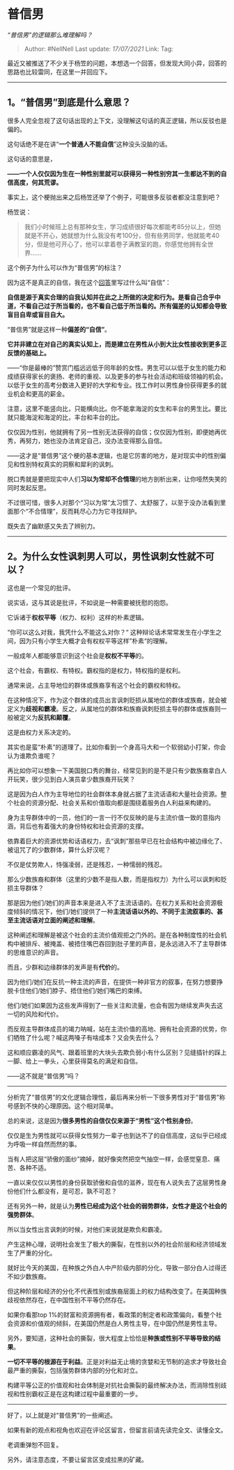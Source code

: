 # 普信男
*“普信男”的逻辑那么难理解吗？*

> Author: #NellNell 
> Last update: *17/07/2021* 
> Link:
> Tag:  
  
最近又被推送了不少关于杨笠的问题，本想选一个回答，但发现大同小异，回答的思路也比较雷同，在这里一并回应下。

---

## 1。“普信男”到底是什么意思？

很多人完全忽视了这句话出现的上下文，没理解这句话的真正逻辑，所以反驳也是偏的。

这句话绝不是在讲“**一个普通人不能自信**”这种没头没脑的话。

这句话的意思是，

**——一个人仅仅因为生在一种性别里就可以获得另一种性别穷其一生都达不到的自信高度，何其荒谬。**

事实上，这个梗抛出来之后杨笠还举了个例子，可能很多反驳者都没注意到吧？

杨笠说：

> 我们小时候班上总有那种女生，学习成绩很好每次都能考85分以上，但她就是不开心，她就想为什么我没有考100分，但有些男同学，他就能考40分，但是他可开心了，他可以拿着卷子满教室的跑，你感觉他拥有全世界……

这个例子为什么可以作为“普信男”的标注？

因为这不是真正的自信，我在这个[回答](https://www.zhihu.com/question/19553905/answer/605105794)里写过什么叫“自信”：

**自信是源于真实合理的自我认知并在此之上所做的决定和行为。是看自己合乎中道，不看自己过于所当看的，也不看自己低于所当看的。所有偏差的认知都会导致盲目自卑或盲目自大。**

“普信男”就是这样一种**偏差的“自信”**。

**它并非建立在对自己的真实认知上，而是建立在男性从小到大比女性接收到更多正反馈的基础上。**

——“你是最棒的”赞赏门槛远远低于同年龄的女性。男生可以以低于女生的能力和成绩获得家长的褒扬、老师的重视、以及更多的参与社会活动和班级领袖的机会。以低于女生的高考分数进入更好的大学和专业。找工作时以男性身份获得更多的就业机会和更高的薪金。

注意，这里不能竖向比，只能横向比。你不能拿海淀的女生和丰台的男生比。要比就只能海淀和海淀的比，丰台和丰台的比。

仅仅因为性别，他就拥有了另一性别无法获得的自信；仅仅因为性别，即便她再优秀，再努力，她也没办法肯定自己，没办法变得那么自信。

——这才是“普信男”这个梗的基本逻辑，也是它厉害的地方，是对现实中的性别偏见和性别特权真实的洞察和犀利的讽刺。

脱口秀就是要把现实中人们**习以为常却不合情理**的地方剖析出来，让你哑然失笑的同时发起反思。

不过很可惜，很多人对那个“习以为常”太习惯了、太舒服了，以至于没办法看到里面那个“不合情理”，反而耗尽心力为它寻找辩护。

既失去了幽默感又失去了辨别力。

---

## 2。为什么女性讽刺男人可以，男性讽刺女性就不可以？

这也是一个常见的批评。

说实话，这与其说是批评，不如说是一种需要被抚慰的抱怨。

它诉诸于**权权平等**（权力、权利）这样的朴素逻辑。

“你可以这么对我，我凭什么不能这么对你？“ 这种辩论话术常常发生在小学生之间，因为只有小学生大概才会有权权平等这样”朴素“的理解。

一般成年人都能够意识到这个社会是**权权不平等**的。

这个社会，有霸权、有特权。霸权指的是权力，特权指的是权利。

通常来说，占主导地位的群体或族裔享有这个社会的霸权和特权。

在这种情况下，作为这个群体的成员出言讽刺贬损从属地位的群体或族裔，就会被定义为**歧视和霸凌**。反之，从属地位的群体和族裔讽刺贬损主导的群体或族裔则一般被定义为**反抗和颠覆**。

这是由权力关系决定的。

其实也是蛮“朴素”的道理了。比如你看到一个身高马大和一个软弱幼小打架，你会认为谁欺负谁呢？

再比如你可以想象一下美国脱口秀的舞台，经常见到的是不是只有少数族裔拿白人开玩笑，很少见到白人演员拿少数族裔开玩笑？

这是因为白人作为主导地位的社会群体本身就占据了主流话语和大量社会资源。整个社会的资源分配、社会关系和价值取向都是围绕着服务白人利益来构建的。

身为主导群体中的一员，他们的一言一行不仅反映的是与主流价值一致的意指内涵，背后也有着强大的身份特权和社会资源的支撑。

依靠着巨大的资源优势和话语权力，去“讽刺”那些早已在社会结构中被边缘化了、被诅咒了的少数群体，算什么好汉呢？

不仅是仗势欺人，恃强凌弱，还是残忍，一种懦弱的残忍。

那么少数族裔和群体（这里的少数不是指人数，而是指权力）为什么可以讽刺和贬损主导群体？

那是因为他们/她们的声音本来是进入不了主流话语的。在权力关系和社会资源极度倾斜的情况下，他们/她们提供了一种**主流话语以外的、不同于主流叙事的、甚至主流话语对立面的阐述和理解**。

这种阐述和理解是被这个社会的主流价值观拒之门外的。是在各种制度性的社会机构中被排斥、被掩盖、被捂住嘴巴吞回到肚子里的声音，是永远进入不了主导群体的思维意识的声音。

而且，少群和边缘群体的发声是有**代价**的。

因为他们/她们在反抗一种主流的声音，在提供一种非官方的叙事，在努力想要挣脱卡住他们/她们脖子、捂住他们/她们嘴巴的束缚。

他们/她们如果因为这些发声得到了一些关注和流量，也会有因为继续发声失去这一切的风险和代价。

而反观主导群体成员的竭力呐喊，站在主流价值的高地、拥有社会资源的优势，你们牺牲了什么呢？喊这两嗓子有啥成本？又会失去什么？

这和顺应霸凌的风气、跟着班里的大块头去欺负弱小有什么区别？见缝插针的踩上一脚、给上一拳头，心里获得莫名的满足和自信。

——这不就是“普信男”吗？

---

分析完了“普信男”的文化逻辑合理性，最后再来分析一下很多男性对于“普信男”称号感到不快的心理原因。这个相对简单。

总的来说，这是因为**很多男性的自信仅仅来源于“男性”这个性别身份**。

仅仅是生为男性就可以获得女性努力一辈子也到达不了的自信高度，这似乎已经成为呼吸一样自然而然的事。

当有人把这层“骄傲的面纱”摘掉，就好像突然把空气抽空一样，会感觉窒息、痛苦、各种不适。

一直以来仅仅以男性的身份获取骄傲和自信的滋养，现在有人说失去了这层男性身份他们什么都没有，是可忍，孰不可忍？

还有另外一种，就是认为**男性已经成为这个社会的弱势群体，女性才是这个社会的强势群体**。

所以当女性出言讽刺的时候，对他们来说就是欺负和霸凌。

产生这种心理，说明社会发生了极大的撕裂，在性别以外的社会阶层和经济领域发生了严重的分化。

就好比今天的美国，在种族之外白人中产阶级内部的分化，导致一部分白人过得还不如少数族裔。

但这种阶层和经济的分化不代表性别或族裔层面上的权力结构改变了。在美国种族歧视依然存在，在中国性别不平等仍然存在。

如果你看那top 1%的财富和资源拥有者，看政策的制定者和政策偏向，看整个社会资源和价值观的倾斜，在美国仍然是白人男性主导，在中国仍然是男性主导。

另外，要知道，这种社会的撕裂，很大程度上恰恰是**种族或性别不平等导致的结果**。

**一切不平等的根源在于利益**。正是对利益无止境的贪婪和无节制的追求才导致社会最严重的撕裂，包括强势群体内部的分化和对立。

构建平等公正的价值观和社会体制是对抗社会撕裂的最终解决办法，而消除性别歧视和性别霸权正是在这构建过程中最重要的一步。

---

好了，以上就是对“普信男”的一些阐述。

如果有新的观点和视角也欢迎在评论区留言，但留言前请先读完全文、读懂全文。

老调重弹恕不回复。

另外，请注意态度，不要让留言区变成拉黑的矿藏。